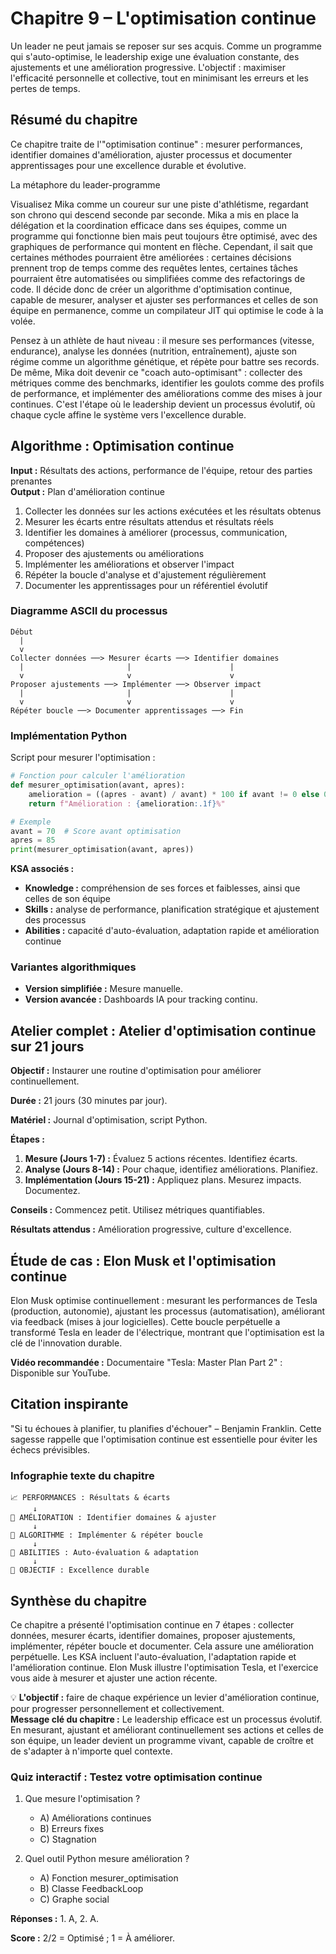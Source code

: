 # Chapitre 9 – L'optimisation continue

Un leader ne peut jamais se reposer sur ses acquis. Comme un programme qui s'auto-optimise, le leadership exige une évaluation constante, des ajustements et une amélioration progressive. L'objectif : maximiser l'efficacité personnelle et collective, tout en minimisant les erreurs et les pertes de temps.

## Résumé du chapitre
Ce chapitre traite de l'"optimisation continue" : mesurer performances, identifier domaines d'amélioration, ajuster processus et documenter apprentissages pour une excellence durable et évolutive.

La métaphore du leader-programme

Visualisez Mika comme un coureur sur une piste d'athlétisme, regardant son chrono qui descend seconde par seconde. Mika a mis en place la délégation et la coordination efficace dans ses équipes, comme un programme qui fonctionne bien mais peut toujours être optimisé, avec des graphiques de performance qui montent en flèche. Cependant, il sait que certaines méthodes pourraient être améliorées : certaines décisions prennent trop de temps comme des requêtes lentes, certaines tâches pourraient être automatisées ou simplifiées comme des refactorings de code. Il décide donc de créer un algorithme d'optimisation continue, capable de mesurer, analyser et ajuster ses performances et celles de son équipe en permanence, comme un compilateur JIT qui optimise le code à la volée.

Pensez à un athlète de haut niveau : il mesure ses performances (vitesse, endurance), analyse les données (nutrition, entraînement), ajuste son régime comme un algorithme génétique, et répète pour battre ses records. De même, Mika doit devenir ce "coach auto-optimisant" : collecter des métriques comme des benchmarks, identifier les goulots comme des profils de performance, et implémenter des améliorations comme des mises à jour continues. C'est l'étape où le leadership devient un processus évolutif, où chaque cycle affine le système vers l'excellence durable.

## Algorithme : Optimisation continue

**Input :** Résultats des actions, performance de l'équipe, retour des parties prenantes  
**Output :** Plan d'amélioration continue

1. Collecter les données sur les actions exécutées et les résultats obtenus
2. Mesurer les écarts entre résultats attendus et résultats réels
3. Identifier les domaines à améliorer (processus, communication, compétences)
4. Proposer des ajustements ou améliorations
5. Implémenter les améliorations et observer l'impact
6. Répéter la boucle d'analyse et d'ajustement régulièrement
7. Documenter les apprentissages pour un référentiel évolutif

### Diagramme ASCII du processus

```
Début
  |
  v
Collecter données ──> Mesurer écarts ──> Identifier domaines
  |                       |                      |
  v                       v                      v
Proposer ajustements ──> Implémenter ──> Observer impact
  |                       |                      |
  v                       v                      v
Répéter boucle ──> Documenter apprentissages ──> Fin
```

### Implémentation Python

Script pour mesurer l'optimisation :

```python
# Fonction pour calculer l'amélioration
def mesurer_optimisation(avant, apres):
    amelioration = ((apres - avant) / avant) * 100 if avant != 0 else 0
    return f"Amélioration : {amelioration:.1f}%"

# Exemple
avant = 70  # Score avant optimisation
apres = 85
print(mesurer_optimisation(avant, apres))
```

**KSA associés :**
- **Knowledge :** compréhension de ses forces et faiblesses, ainsi que celles de son équipe
- **Skills :** analyse de performance, planification stratégique et ajustement des processus
- **Abilities :** capacité d'auto-évaluation, adaptation rapide et amélioration continue

### Variantes algorithmiques
- **Version simplifiée :** Mesure manuelle.
- **Version avancée :** Dashboards IA pour tracking continu.

## Atelier complet : Atelier d'optimisation continue sur 21 jours

**Objectif :** Instaurer une routine d'optimisation pour améliorer continuellement.

**Durée :** 21 jours (30 minutes par jour).

**Matériel :** Journal d'optimisation, script Python.

**Étapes :**
1. **Mesure (Jours 1-7) :** Évaluez 5 actions récentes. Identifiez écarts.
2. **Analyse (Jours 8-14) :** Pour chaque, identifiez améliorations. Planifiez.
3. **Implémentation (Jours 15-21) :** Appliquez plans. Mesurez impacts. Documentez.

**Conseils :** Commencez petit. Utilisez métriques quantifiables.

**Résultats attendus :** Amélioration progressive, culture d'excellence.

## Étude de cas : Elon Musk et l'optimisation continue

Elon Musk optimise continuellement : mesurant les performances de Tesla (production, autonomie), ajustant les processus (automatisation), améliorant via feedback (mises à jour logicielles). Cette boucle perpétuelle a transformé Tesla en leader de l'électrique, montrant que l'optimisation est la clé de l'innovation durable.

**Vidéo recommandée :** Documentaire "Tesla: Master Plan Part 2" : Disponible sur YouTube.

## Citation inspirante

"Si tu échoues à planifier, tu planifies d'échouer" – Benjamin Franklin. Cette sagesse rappelle que l'optimisation continue est essentielle pour éviter les échecs prévisibles.

### Infographie texte du chapitre

```
📈 PERFORMANCES : Résultats & écarts
     ↓
🔧 AMÉLIORATION : Identifier domaines & ajuster
     ↓
🔄 ALGORITHME : Implémenter & répéter boucle
     ↓
🚀 ABILITIES : Auto-évaluation & adaptation
     ↓
🎯 OBJECTIF : Excellence durable
```

## Synthèse du chapitre
Ce chapitre a présenté l'optimisation continue en 7 étapes : collecter données, mesurer écarts, identifier domaines, proposer ajustements, implémenter, répéter boucle et documenter. Cela assure une amélioration perpétuelle. Les KSA incluent l'auto-évaluation, l'adaptation rapide et l'amélioration continue. Elon Musk illustre l'optimisation Tesla, et l'exercice vous aide à mesurer et ajuster une action récente.

💡 **L'objectif :** faire de chaque expérience un levier d'amélioration continue, pour progresser personnellement et collectivement.  
**Message clé du chapitre :** Le leadership efficace est un processus évolutif. En mesurant, ajustant et améliorant continuellement ses actions et celles de son équipe, un leader devient un programme vivant, capable de croître et de s'adapter à n'importe quel contexte.

### Quiz interactif : Testez votre optimisation continue

1. Que mesure l'optimisation ?
   - A) Améliorations continues
   - B) Erreurs fixes
   - C) Stagnation

2. Quel outil Python mesure amélioration ?
   - A) Fonction mesurer_optimisation
   - B) Classe FeedbackLoop
   - C) Graphe social

**Réponses :** 1. A, 2. A.

**Score :** 2/2 = Optimisé ; 1 = À améliorer.
